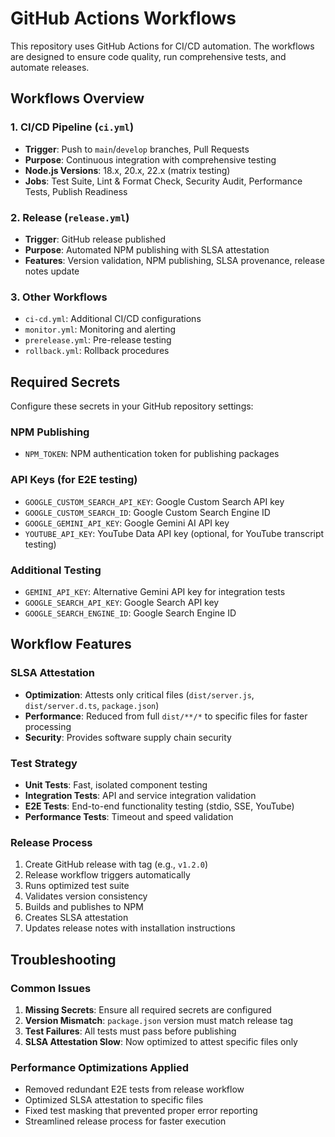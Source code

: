 # GitHub Actions Workflows

This repository uses GitHub Actions for CI/CD automation. The workflows are designed to ensure code quality, run comprehensive tests, and automate releases.

## Workflows Overview

### 1. CI/CD Pipeline (`ci.yml`)
- **Trigger**: Push to `main`/`develop` branches, Pull Requests
- **Purpose**: Continuous integration with comprehensive testing
- **Node.js Versions**: 18.x, 20.x, 22.x (matrix testing)
- **Jobs**: Test Suite, Lint & Format Check, Security Audit, Performance Tests, Publish Readiness

### 2. Release (`release.yml`)
- **Trigger**: GitHub release published
- **Purpose**: Automated NPM publishing with SLSA attestation
- **Features**: Version validation, NPM publishing, SLSA provenance, release notes update

### 3. Other Workflows
- `ci-cd.yml`: Additional CI/CD configurations
- `monitor.yml`: Monitoring and alerting
- `prerelease.yml`: Pre-release testing
- `rollback.yml`: Rollback procedures

## Required Secrets

Configure these secrets in your GitHub repository settings:

### NPM Publishing
- `NPM_TOKEN`: NPM authentication token for publishing packages

### API Keys (for E2E testing)
- `GOOGLE_CUSTOM_SEARCH_API_KEY`: Google Custom Search API key
- `GOOGLE_CUSTOM_SEARCH_ID`: Google Custom Search Engine ID  
- `GOOGLE_GEMINI_API_KEY`: Google Gemini AI API key
- `YOUTUBE_API_KEY`: YouTube Data API key (optional, for YouTube transcript testing)

### Additional Testing
- `GEMINI_API_KEY`: Alternative Gemini API key for integration tests
- `GOOGLE_SEARCH_API_KEY`: Google Search API key
- `GOOGLE_SEARCH_ENGINE_ID`: Google Search Engine ID

## Workflow Features

### SLSA Attestation
- **Optimization**: Attests only critical files (`dist/server.js`, `dist/server.d.ts`, `package.json`)
- **Performance**: Reduced from full `dist/**/*` to specific files for faster processing
- **Security**: Provides software supply chain security

### Test Strategy
- **Unit Tests**: Fast, isolated component testing
- **Integration Tests**: API and service integration validation
- **E2E Tests**: End-to-end functionality testing (stdio, SSE, YouTube)
- **Performance Tests**: Timeout and speed validation

### Release Process
1. Create GitHub release with tag (e.g., `v1.2.0`)
2. Release workflow triggers automatically
3. Runs optimized test suite
4. Validates version consistency
5. Builds and publishes to NPM
6. Creates SLSA attestation
7. Updates release notes with installation instructions

## Troubleshooting

### Common Issues
1. **Missing Secrets**: Ensure all required secrets are configured
2. **Version Mismatch**: `package.json` version must match release tag
3. **Test Failures**: All tests must pass before publishing
4. **SLSA Attestation Slow**: Now optimized to attest specific files only

### Performance Optimizations Applied
- Removed redundant E2E tests from release workflow
- Optimized SLSA attestation to specific files
- Fixed test masking that prevented proper error reporting
- Streamlined release process for faster execution